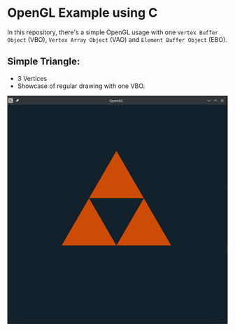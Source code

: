 # OpenGL Example using C

In this repository, there's a simple OpenGL usage with one `Vertex Buffer Object` (VBO),
`Vertex Array Object` (VAO) and `Element Buffer Object` (EBO).

## Simple Triangle:

- 3 Vertices
- Showcase of regular drawing with one VBO.

<img src="/resources/static_image.png" alt="Showcase of a simple triangle">